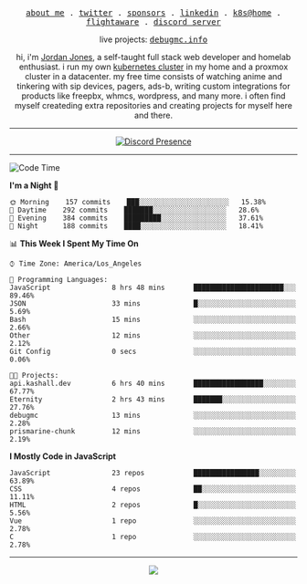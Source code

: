 <p align="center">
  <samp>
    <a href="https://jordanjones.org/">about me</a> .
    <a href="https://twitter.com/kashalls">twitter</a> .
    <a href="https://github.com/sponsors/kashalls">sponsors</a> .
    <a href="https://linkedin.com/in/jordpjones">linkedin</a> .
    <a href="https://github.com/kashalls/home-cluster">k8s@home</a> .
    <a href="https://flightaware.com/adsb/stats/user/kashalls">flightaware</a> .
    <a href="https://discord.gg/ctgrp8k">discord server</a>
  </samp>
</p>

<p align="center">
  live projects: 
  <samp>
    <a href="https://debugmc.info">debugmc.info</a>
  </samp>
</p>

<p align="center">hi, i'm <a href="https://jordanjones.org/">Jordan Jones</a>, a self-taught full stack web developer and homelab enthusiast. i run my own <a href="https://github.com/kashalls/home-cluster">kubernetes cluster</a> in my home and a proxmox cluster in a datacenter. my free time consists of watching anime and tinkering with sip devices, pagers, ads-b, writing custom integrations for products like freepbx, whmcs, wordpress, and many more. i often find myself createding extra repositories and creating projects for myself here and there. </p>

---
<div align="center">

[![Discord Presence](https://lanyard.cnrad.dev/api/201077739589992448)](https://discord.com/users/201077739589992448)

</div>

---

<!--START_SECTION:waka-->
![Code Time](http://img.shields.io/badge/Code%20Time-1%2C077%20hrs%2035%20mins-blue)

**I'm a Night 🦉** 

```text
🌞 Morning    157 commits    ███░░░░░░░░░░░░░░░░░░░░░░   15.38% 
🌆 Daytime    292 commits    ███████░░░░░░░░░░░░░░░░░░   28.6% 
🌃 Evening    384 commits    █████████░░░░░░░░░░░░░░░░   37.61% 
🌙 Night      188 commits    ████░░░░░░░░░░░░░░░░░░░░░   18.41%

```


📊 **This Week I Spent My Time On** 

```text
⌚︎ Time Zone: America/Los_Angeles

💬 Programming Languages: 
JavaScript               8 hrs 48 mins       ██████████████████████░░░   89.46% 
JSON                     33 mins             █░░░░░░░░░░░░░░░░░░░░░░░░   5.69% 
Bash                     15 mins             ░░░░░░░░░░░░░░░░░░░░░░░░░   2.66% 
Other                    12 mins             ░░░░░░░░░░░░░░░░░░░░░░░░░   2.12% 
Git Config               0 secs              ░░░░░░░░░░░░░░░░░░░░░░░░░   0.06%

🐱‍💻 Projects: 
api.kashall.dev          6 hrs 40 mins       █████████████████░░░░░░░░   67.77% 
Eternity                 2 hrs 43 mins       ███████░░░░░░░░░░░░░░░░░░   27.76% 
debugmc                  13 mins             ░░░░░░░░░░░░░░░░░░░░░░░░░   2.28% 
prismarine-chunk         12 mins             ░░░░░░░░░░░░░░░░░░░░░░░░░   2.19%

```

**I Mostly Code in JavaScript** 

```text
JavaScript               23 repos            ████████████████░░░░░░░░░   63.89% 
CSS                      4 repos             ██░░░░░░░░░░░░░░░░░░░░░░░   11.11% 
HTML                     2 repos             █░░░░░░░░░░░░░░░░░░░░░░░░   5.56% 
Vue                      1 repo              ░░░░░░░░░░░░░░░░░░░░░░░░░   2.78% 
C                        1 repo              ░░░░░░░░░░░░░░░░░░░░░░░░░   2.78%

```



<!--END_SECTION:waka-->

---

<p align="center">
  <a href="https://github.com/sponsors/kashalls">
    <img src='https://cdn.jsdelivr.net/gh/kashalls/kashalls/sponsors/sponsors.svg'/>
  </a>
</p>
